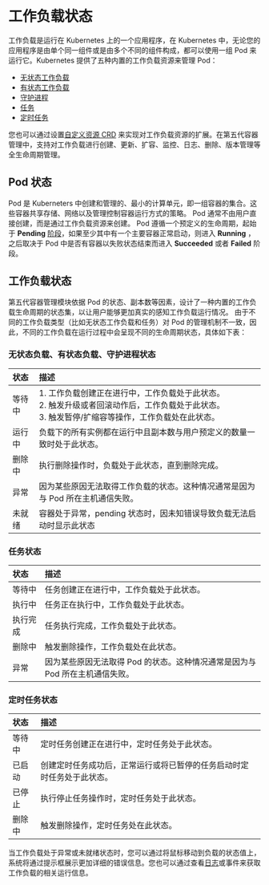 # 工作负载状态

工作负载是运行在 Kubernetes 上的一个应用程序，在 Kubernetes 中，无论您的应用程序是由单个同一组件或是由多个不同的组件构成，都可以使用一组 Pod 来运行它。Kubernetes 提供了五种内置的工作负载资源来管理 Pod：

- [无状态工作负载](../create-deployment.md)
- [有状态工作负载](../create-statefulset.md)
- [守护进程](../create-daemonset.md)
- [任务](../create-job.md)
- [定时任务](../create-cronjob.md)

您也可以通过设置[自定义资源 CRD](../../custom-resources/create.md) 来实现对工作负载资源的扩展。在第五代容器管理中，支持对工作负载进行创建、更新、扩容、监控、日志、删除、版本管理等全生命周期管理。

## Pod 状态

Pod 是 Kuberneters 中创建和管理的、最小的计算单元，即一组容器的集合。这些容器共享存储、网络以及管理控制容器运行方式的策略。
Pod 通常不由用户直接创建，而是通过工作负载资源来创建。
Pod 遵循一个预定义的生命周期，起始于 __Pending__ [阶段](https://kubernetes.io/zh-cn/docs/concepts/workloads/pods/pod-lifecycle/#pod-phase)，如果至少其中有一个主要容器正常启动，则进入 __Running__ ，之后取决于 Pod 中是否有容器以失败状态结束而进入 __Succeeded__ 或者 __Failed__ 阶段。

## 工作负载状态

第五代容器管理模块依据 Pod 的状态、副本数等因素，设计了一种内置的工作负载生命周期的状态集，以让用户能够更加真实的感知工作负载运行情况。
由于不同的工作负载类型（比如无状态工作负载和任务）对 Pod 的管理机制不一致，因此，不同的工作负载在运行过程中会呈现不同的生命周期状态，具体如下表：

### 无状态负载、有状态负载、守护进程状态

| 状态                  | 描述                                                       |
| :---------------------- | :----------------------------------------------------------- |
| 等待中     | 1. 工作负载创建正在进行中，工作负载处于此状态。<br>2. 触发升级或者回滚动作后，工作负载处于此状态。<br>3. 触发暂停/扩缩容等操作，工作负载处在此状态。 |
| 运行中 | 负载下的所有实例都在运行中且副本数与用户预定义的数量一致时处于此状态。 |
| 删除中 | 执行删除操作时，负载处于此状态，直到删除完成。 |
| 异常 | 因为某些原因无法取得工作负载的状态。这种情况通常是因为与 Pod 所在主机通信失败。 |
| 未就绪 | 容器处于异常，pending 状态时，因未知错误导致负载无法启动时显示此状态 |

### 任务状态

| 状态     | 描述                                                         |
| :------- | :----------------------------------------------------------- |
| 等待中   | 任务创建正在进行中，工作负载处于此状态。                     |
| 执行中   | 任务正在执行中，工作负载处于此状态。                         |
| 执行完成 | 任务执行完成，工作负载处于此状态。                           |
| 删除中   | 触发删除操作，工作负载处在此状态。                           |
| 异常     | 因为某些原因无法取得 Pod 的状态。这种情况通常是因为与 Pod 所在主机通信失败。 |

### 定时任务状态

| 状态   | 描述                                                         |
| :----- | :----------------------------------------------------------- |
| 等待中 | 定时任务创建正在进行中，定时任务处于此状态。                 |
| 已启动 | 创建定时任务成功后，正常运行或将已暂停的任务启动时定时任务处于此状态。 |
| 已停止 | 执行停止任务操作时，定时任务处于此状态。                     |
| 删除中 | 触发删除操作，定时任务处在此状态。                           |

当工作负载处于异常或未就绪状态时，您可以通过将鼠标移动到负载的状态值上，系统将通过提示框展示更加详细的错误信息。您也可以通过查看[日志](../../../../insight/data-query/log.mdlog.md)或事件来获取工作负载的相关运行信息。
